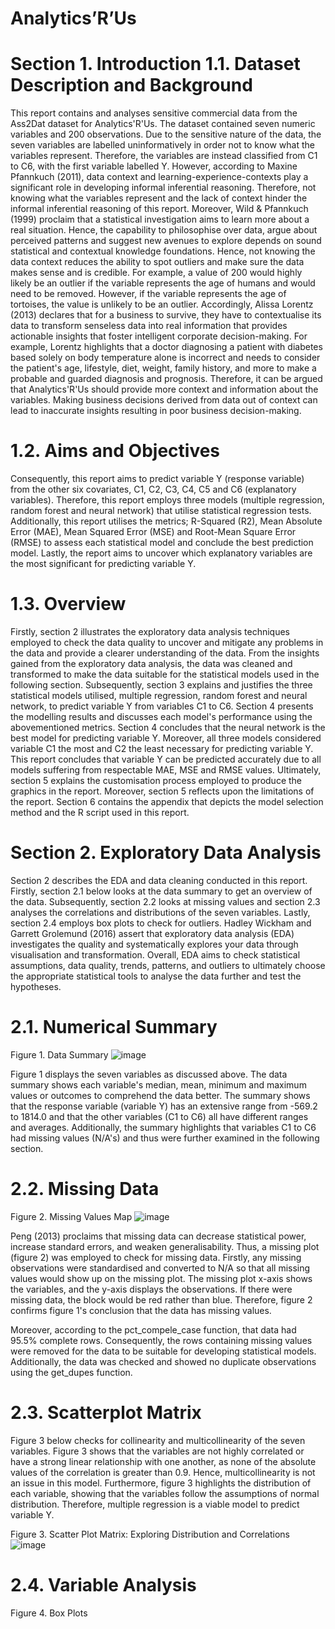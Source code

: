 # Analytics’R’Us

# Section 1. Introduction 1.1. Dataset Description and Background
This report contains and analyses sensitive commercial data from the Ass2Dat dataset for Analytics'R'Us. The dataset contained seven numeric variables and 200 observations. Due to the sensitive nature of the data, the seven variables are labelled uninformatively in order not to know what the variables represent. Therefore, the variables are instead classified from C1 to C6, with the first variable labelled Y.
However, according to Maxine Pfannkuch (2011), data context and learning-experience-contexts play a significant role in developing informal inferential reasoning. Therefore, not knowing what the variables represent and the lack of context hinder the informal inferential reasoning of this report. Moreover, Wild & Pfannkuch (1999) proclaim that a statistical investigation aims to learn more about a real situation. Hence, the capability to philosophise over data, argue about perceived patterns and suggest new avenues to explore depends on sound statistical and contextual knowledge foundations. Hence, not knowing the data context reduces the ability to spot outliers and make sure the data makes sense and is credible. For example, a value of 200 would highly likely be an outlier if the variable represents the age of humans and would need to be removed. However, if the variable represents the age of tortoises, the value is unlikely to be an outlier.
Accordingly, Alissa Lorentz (2013) declares that for a business to survive, they have to contextualise its data to transform senseless data into real information that provides actionable insights that foster intelligent corporate decision-making. For example, Lorentz highlights that a doctor diagnosing a patient with diabetes based solely on body temperature alone is incorrect and needs to consider the patient's age, lifestyle, diet, weight, family history, and more to make a probable and guarded diagnosis and prognosis. Therefore, it can be argued that Analytics'R'Us should provide more context and information about the variables. Making business decisions derived from data out of context can lead to inaccurate insights resulting in poor business decision-making.

# 1.2. Aims and Objectives
Consequently, this report aims to predict variable Y (response variable) from the other six covariates, C1, C2, C3, C4, C5 and C6 (explanatory variables). Therefore, this report employs three models (multiple regression, random forest and neural network) that utilise statistical regression tests. Additionally, this report utilises the metrics; R-Squared (R2), Mean Absolute Error (MAE), Mean Squared Error (MSE) and Root-Mean Square Error (RMSE) to assess each statistical model and conclude the best prediction model. Lastly, the report aims to uncover which explanatory variables are the most significant for predicting variable Y.

# 1.3. Overview
Firstly, section 2 illustrates the exploratory data analysis techniques employed to check the data quality to uncover and mitigate any problems in the data and provide a clearer understanding of the data. From the insights gained from the exploratory data analysis, the data was cleaned and transformed to make the data suitable for the statistical models used in the following section. Subsequently, section 3 explains and justifies the three statistical models utilised, multiple regression, random forest and neural network, to predict variable Y from variables C1 to C6. Section 4 presents the modelling results and discusses each model's performance using the abovementioned metrics. Section 4 concludes that the neural network is the best model for predicting variable Y.
Moreover, all three models considered variable C1 the most and C2 the least necessary for predicting variable Y. This report concludes that variable Y can be predicted accurately due to all models suffering from respectable MAE, MSE and RMSE values. Ultimately, section 5 explains the customisation process employed to produce the graphics in the report. Moreover, section 5 reflects upon the limitations of the report. Section 6 contains the appendix that depicts the model selection method and the R script used in this report.

# Section 2. Exploratory Data Analysis
Section 2 describes the EDA and data cleaning conducted in this report. Firstly, section 2.1 below looks at the data summary to get an overview of the data. Subsequently, section 2.2 looks at missing values and section 2.3 analyses the correlations and distributions of the seven variables. Lastly, section 2.4 employs box plots to check for outliers.
Hadley Wickham and Garrett Grolemund (2016) assert that exploratory data analysis (EDA) investigates the quality and systematically explores your data through visualisation and transformation. Overall, EDA aims to check statistical assumptions, data quality, trends, patterns, and outliers to ultimately choose the appropriate statistical tools to analyse the data further and test the hypotheses.

# 2.1. Numerical Summary
Figure 1. Data Summary
![image](https://user-images.githubusercontent.com/97530878/169286709-088196a4-f77b-4da8-9732-6dea50f51530.png)

Figure 1 displays the seven variables as discussed above. The data summary shows each variable's median, mean, minimum and maximum values or outcomes to comprehend the data better. The summary shows that the response variable (variable Y) has an extensive range from -569.2 to 1814.0 and that the other variables (C1 to C6) all have different ranges and averages. Additionally, the summary highlights that variables C1 to C6 had missing values (N/A's) and thus were further examined in the following section. 

# 2.2. Missing Data  
Figure 2. Missing Values Map
![image](https://user-images.githubusercontent.com/97530878/169286826-26a22150-efe4-46f0-87f1-10169c019a8f.png)

Peng (2013) proclaims that missing data can decrease statistical power, increase standard errors, and weaken generalisability. Thus, a missing plot (figure 2) was employed to check for missing data. Firstly, any missing observations were standardised and converted to N/A so that all missing values would show up on the missing plot. The missing plot x-axis shows the variables, and the y-axis displays the observations. If there were missing data, the block would be red rather than blue. Therefore, figure 2 confirms figure 1's conclusion that the data has missing values.

Moreover, according to the pct_compele_case function, that data had 95.5% complete rows. Consequently, the rows containing missing values were removed for the data to be suitable for developing statistical models. Additionally, the data was checked and showed no duplicate observations using the get_dupes function. 

# 2.3. Scatterplot Matrix
Figure 3 below checks for collinearity and multicollinearity of the seven variables. Figure 3 shows that the variables are not highly correlated or have a strong linear relationship with one another, as none of the absolute values of the correlation is greater than 0.9. Hence, multicollinearity is not an issue in this model. Furthermore, figure 3 highlights the distribution of each variable, showing that the variables follow the assumptions of normal distribution. Therefore, multiple regression is a viable model to predict variable Y.  
 
Figure 3. Scatter Plot Matrix: Exploring Distribution and Correlations
![image](https://user-images.githubusercontent.com/97530878/169286895-4bded333-161a-402f-80e3-4fb0c3982fec.png)

# 2.4. Variable Analysis 
Figure 4. Box Plots























